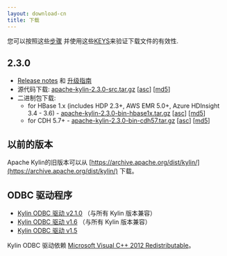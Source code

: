 ```yaml
---
layout: download-cn
title: 下载
---
```


您可以按照这些[步骤](https://www.apache.org/info/verification.html) 并使用这些[KEYS](https://kylin.apache.org/KEYS)来验证下载文件的有效性.

## 2.3.0

- [Release notes](/docs23/release_notes.html) 和 [升级指南](/docs23/howto/howto_upgrade.html)
- 源代码下载: [apache-kylin-2.3.0-src.tar.gz](http://www.apache.org/dyn/closer.cgi/kylin/apache-kylin-2.3.0/apache-kylin-2.3.0-src.tar.gz) \[[asc](https://www.apache.org/dist/kylin/apache-kylin-2.3.0/apache-kylin-2.3.0-src.tar.gz.asc)\] \[[md5](https://www.apache.org/dist/kylin/apache-kylin-2.3.0/apache-kylin-2.3.0-src.tar.gz.md5)\]
- 二进制包下载:
  - for HBase 1.x (includes HDP 2.3+, AWS EMR 5.0+, Azure HDInsight 3.4 - 3.6) - [apache-kylin-2.3.0-bin-hbase1x.tar.gz](http://www.apache.org/dyn/closer.cgi/kylin/apache-kylin-2.3.0/apache-kylin-2.3.0-hbase1x-bin.tar.gz) \[[asc](https://www.apache.org/dist/kylin/apache-kylin-2.3.0/apache-kylin-2.3.0-hbase1x-bin.tar.gz.asc)\] \[[md5](https://www.apache.org/dist/kylin/apache-kylin-2.3.0/apache-kylin-2.3.0-hbase1x-bin.tar.gz.md5)\]
  - for CDH 5.7+ - [apache-kylin-2.3.0-bin-cdh57.tar.gz](http://www.apache.org/dyn/closer.cgi/kylin/apache-kylin-2.3.0/apache-kylin-2.3.0-cdh57-bin.tar.gz) \[[asc](https://www.apache.org/dist/kylin/apache-kylin-2.3.0/apache-kylin-2.3.0-cdh57-bin.tar.gz.asc)\] \[[md5](https://www.apache.org/dist/kylin/apache-kylin-2.3.0/apache-kylin-2.3.0-cdh57-bin.tar.gz.md5)\]

## 以前的版本  
Apache Kylin的旧版本可以从 [https://archive.apache.org/dist/kylin/](https://archive.apache.org/dist/kylin/) 下载。

## ODBC 驱动程序
* [Kylin ODBC 驱动 v2.1.0](http://kylin.apache.org/download/KylinODBCDriver-2.1.0.zip)  （与所有 Kylin 版本兼容）
* [Kylin ODBC 驱动 v1.6](http://kylin.apache.org/download/KylinODBCDriver-1.6.zip)  （与所有 Kylin 版本兼容）
* [Kylin ODBC 驱动 v1.5](http://kylin.apache.org/download/KylinODBCDriver-1.5.zip) 

Kylin ODBC 驱动依赖 [Microsoft Visual C++ 2012 Redistributable](http://www.microsoft.com/en-us/download/details.aspx?id=30679)。
